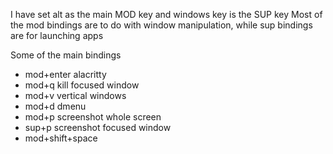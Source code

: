 I have set alt as the main MOD key and windows key is the SUP key
Most of the mod bindings are to do with window manipulation, while sup bindings are for launching apps

Some of the main bindings
- mod+enter         alacritty
- mod+q             kill focused window
- mod+v             vertical windows
- mod+d             dmenu
- mod+p screenshot whole screen
- sup+p screenshot focused window
- mod+shift+space
